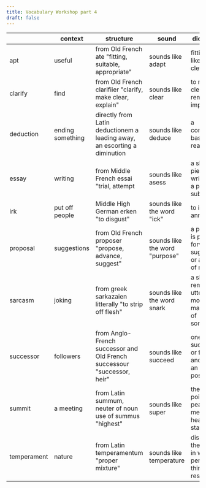 ```yaml
---
title: Vocabulary Workshop part 4
draft: false
---
```


|             | context          | structure                                                                 | sound                          | dictionary                                                        |
|-------------|------------------|---------------------------------------------------------------------------|--------------------------------|-------------------------------------------------------------------|
| apt         | useful           | from Old French ate "fitting, suitable, appropriate"                      | sounds like adapt              | fitting, likely, clever                                           |
| clarify     | find             | from Old French clarifiier "clarify, make clear, explain"                 | sounds like clear              | to make clear by removing impurities                              |
| deduction   | ending something | directly from Latin deductionem a leading away, an escorting a diminution | sounds like deduce             | a conclusion based on reasoning                                   |
| essay       | writing          | from Middle French essai "trial, attempt                                  | sounds like asess              | a short piece of writing on a particular subject                  |
| irk         | put off people   | Middle High German erken "to disgust"                                     | sounds like the word "ick"     | to iritate, annoy                                                 |
| proposal    | suggestions      | from Old French proposer "propose, advance, suggest"                      | sounds like the word "purpose" | a plan that is put forward, a suggestion, or an offer of marriage |
| sarcasm     | joking           | from greek sarkazaien litterally "to strip off flesh"                     | sounds like the word snark     | a sharp remark uttered to mock or make fun of something           |
| successor   | followers        | from Anglo-French successor and Old French successour "successor, heir"   | sounds like succeed            | one who succeeds or follows another in an office or position      |
| summit      | a meeting        | from Latin summum, neuter of noun use of summus "highest"                 | sounds like super              | the highest point, a peak, a meeting of heads of state            |
| temperament | nature           | from Latin temperamentum "proper mixture"                                 | sounds like temperature        | disposition, the manner in which a person thinks and responds     |
